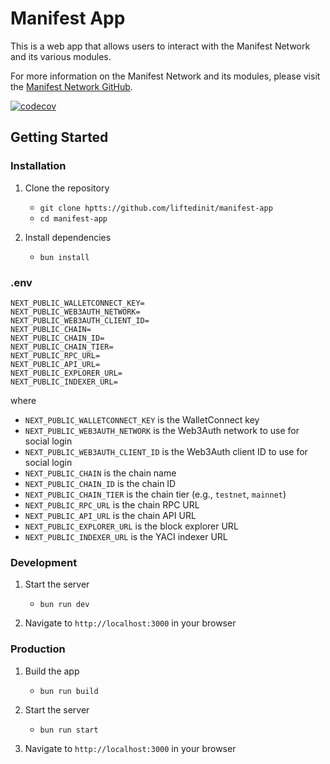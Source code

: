 # Manifest App

This is a web app that allows users to interact with the Manifest Network and its various modules.

For more information on the Manifest Network and its modules, please visit the [Manifest Network GitHub](https://github.com/liftedinit/manifest-ledger).

[![codecov](https://codecov.io/gh/liftedinit/manifest-app/branch/main/graph/badge.svg)](https://codecov.io/gh/liftedinit/manifest-app)

## Getting Started

### Installation

1. Clone the repository

   - `git clone hptts://github.com/liftedinit/manifest-app`
   - `cd manifest-app`

2. Install dependencies
   - `bun install`

### .env

```
NEXT_PUBLIC_WALLETCONNECT_KEY=
NEXT_PUBLIC_WEB3AUTH_NETWORK=
NEXT_PUBLIC_WEB3AUTH_CLIENT_ID=
NEXT_PUBLIC_CHAIN=
NEXT_PUBLIC_CHAIN_ID=
NEXT_PUBLIC_CHAIN_TIER=
NEXT_PUBLIC_RPC_URL=
NEXT_PUBLIC_API_URL=
NEXT_PUBLIC_EXPLORER_URL=
NEXT_PUBLIC_INDEXER_URL=
```

where

- `NEXT_PUBLIC_WALLETCONNECT_KEY` is the WalletConnect key
- `NEXT_PUBLIC_WEB3AUTH_NETWORK` is the Web3Auth network to use for social login
- `NEXT_PUBLIC_WEB3AUTH_CLIENT_ID` is the Web3Auth client ID to use for social login
- `NEXT_PUBLIC_CHAIN` is the chain name
- `NEXT_PUBLIC_CHAIN_ID` is the chain ID
- `NEXT_PUBLIC_CHAIN_TIER` is the chain tier (e.g., `testnet`, `mainnet`)
- `NEXT_PUBLIC_RPC_URL` is the chain RPC URL
- `NEXT_PUBLIC_API_URL` is the chain API URL
- `NEXT_PUBLIC_EXPLORER_URL` is the block explorer URL
- `NEXT_PUBLIC_INDEXER_URL` is the YACI indexer URL

### Development

1. Start the server

   - `bun run dev`

2. Navigate to `http://localhost:3000` in your browser

### Production

1. Build the app

   - `bun run build`

2. Start the server

   - `bun run start`

3. Navigate to `http://localhost:3000` in your browser
